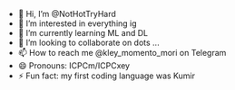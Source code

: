- 👋 Hi, I’m @NotHotTryHard
- 👀 I’m interested in everything ig
- 🌱 I’m currently learning ML and DL
- 💞️ I’m looking to collaborate on dots ...
- 📫 How to reach me @kley_momento_mori on Telegram
- 😄 Pronouns: ICPCm/ICPCxey
- ⚡ Fun fact: my first coding language was Kumir

<!---
NotHotTryHard/NotHotTryHard is a ✨ special ✨ repository because its `README.md` (this file) appears on your GitHub profile.
You can click the Preview link to take a look at your changes.
--->
